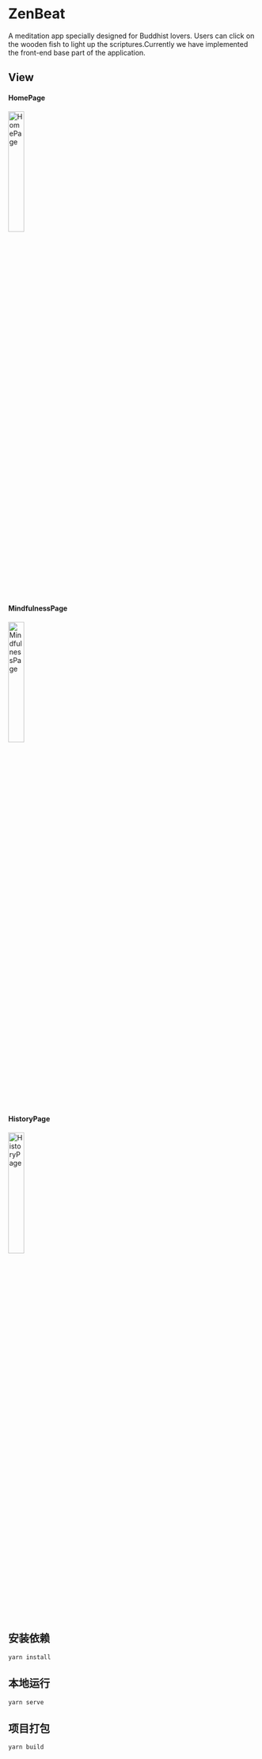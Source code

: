 # ZenBeat
A meditation app specially designed for Buddhist lovers. Users can click on the wooden fish to light up the scriptures.Currently we have implemented the front-end base part of the application.
## View
#### HomePage
 <img src="https://github.com/afishspring/e-Woodblock/assets/104374743/fe342fae-b21e-48dd-a498-6f604ec6131c" width = "25%" alt="HomePage" align=center />
 
#### MindfulnessPage
 <img src="https://github.com/afishspring/e-Woodblock/assets/104374743/f2db5a66-d3cb-46b2-aa57-5508a081a2a2" width = "25%" alt="MindfulnessPage" align=center />
 
#### HistoryPage
 <img src="https://github.com/afishspring/e-Woodblock/assets/104374743/dad324bf-b2cc-4cb2-9535-ddf61e37708e" width = "25%" alt="HistoryPage" align=center />
 
## 安装依赖
```yarn install```
## 本地运行
```yarn serve```
## 项目打包
```yarn build```
